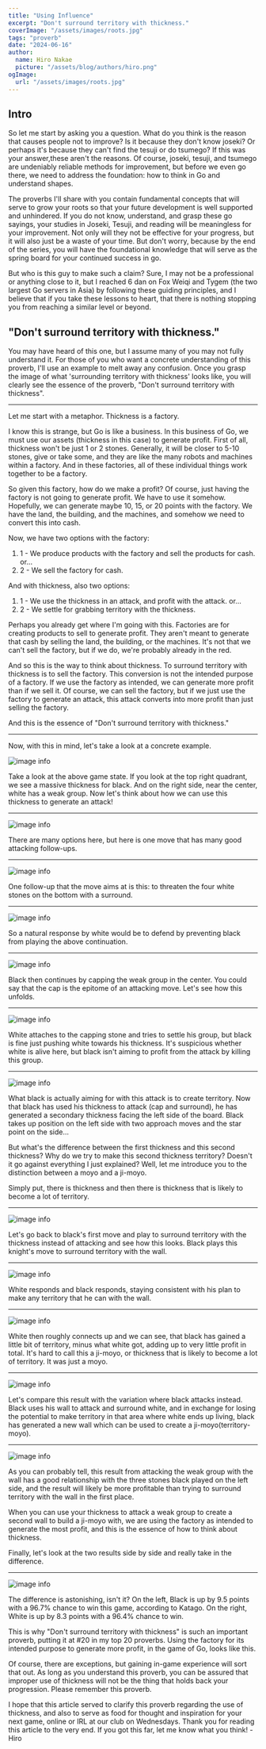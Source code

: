 ```yaml
---
title: "Using Influence"
excerpt: "Don't surround territory with thickness."
coverImage: "/assets/images/roots.jpg"
tags: "proverb"
date: "2024-06-16"
author:
  name: Hiro Nakae
  picture: "/assets/blog/authors/hiro.png"
ogImage:
  url: "/assets/images/roots.jpg"
---
```


## Intro

So let me start by asking you a question. What do you think is the reason that causes people not to improve? Is it because they don't know joseki? Or perhaps it's because they can't find the tesuji or do tsumego? If this was your answer,these aren't the reasons. Of course, joseki, tesuji, and tsumego are undeniably reliable methods for improvement, but before we even go there, we need to address the foundation: how to think in Go and understand shapes.

The proverbs I'll share with you contain fundamental concepts that will serve to grow your roots so that your future development is well supported and unhindered. If you do not know, understand, and grasp these go sayings, your studies in Joseki, Tesuji, and reading will be meaningless for your improvement. Not only will they not be effective for your progress, but it will also just be a waste of your time. But don't worry, because by the end of the series, you will have the foundational knowledge that will serve as the spring board for your continued success in go.

But who is this guy to make such a claim? Sure, I may not be a professional or anything close to it, but I reached 6 dan on Fox Weiqi and Tygem (the two largest Go servers in Asia) by following these guiding principles, and I believe that if you take these lessons to heart, that there is nothing stopping you from reaching a similar level or beyond.

## "Don't surround territory with thickness."

You may have heard of this one, but I assume many of you may not fully understand it. For those of you who want a concrete understanding of this proverb, I'll use an example to melt away any confusion. Once you grasp the image of what 'surrounding territory with thickness' looks like, you will clearly see the essence of the proverb, "Don't surround territory with thickness".

---

Let me start with a metaphor. Thickness is a factory.

I know this is strange, but Go is like a business. In this business of Go, we must use our assets (thickness in this case) to generate profit. First of all, thickness won't be just 1 or 2 stones. Generally, it will be closer to 5-10 stones, give or take some, and they are like the many robots and machines within a factory. And in these factories, all of these individual things work together to be a factory.

So given this factory, how do we make a profit? Of course, just having the factory is not going to generate profit. We have to use it somehow. Hopefully, we can generate maybe 10, 15, or 20 points with the factory. We have the land, the building, and the machines, and somehow we need to convert this into cash.

Now, we have two options with the factory:

1. 1 - We produce products with the factory and sell the products for cash. or...
2. 2 - We sell the factory for cash.

And with thickness, also two options:

1. 1 - We use the thickness in an attack, and profit with the attack.
   or...
2. 2 - We settle for grabbing territory with the thickness.

Perhaps you already get where I'm going with this. Factories are for creating products to sell to generate profit. They aren't meant to generate that cash by selling the land, the building, or the machines. It's not that we can't sell the factory, but if we do, we're probably already in the red.

And so this is the way to think about thickness. To surround territory with thickness is to sell the factory. This conversion is not the intended purpose of a factory. If we use the factory as intended, we can generate more profit than if we sell it. Of course, we can sell the factory, but if we just use the factory to generate an attack, this attack converts into more profit than just selling the factory.

And this is the essence of "Don't surround territory with thickness."

---

Now, with this in mind, let's take a look at a concrete example.

![image info](/assets/blog/proverb20/proverb20-1.PNG)

Take a look at the above game state. If you look at the top right quadrant, we see a massive thickness for black. And on the right side, near the center, white has a weak group. Now let's think about how we can use this thickness to generate an attack!

---

![image info](/assets/blog/proverb20/proverb20-2.PNG)

There are many options here, but here is one move that has many good attacking follow-ups.

---

![image info](/assets/blog/proverb20/proverb20-3.PNG)

One follow-up that the move aims at is this: to threaten the four white stones on the bottom with a surround.

---

![image info](/assets/blog/proverb20/proverb20-4.PNG)

So a natural response by white would be to defend by preventing black from playing the above continuation.

---

![image info](/assets/blog/proverb20/proverb20-5.PNG)

Black then continues by capping the weak group in the center. You could say that the cap is the epitome of an attacking move. Let's see how this unfolds.

---

![image info](/assets/blog/proverb20/proverb20-6.PNG)

White attaches to the capping stone and tries to settle his group, but black is fine just pushing white towards his thickness. It's suspicious whether white is alive here, but black isn't aiming to profit from the attack by killing this group.

---

<!-- ![image info](/assets/blog/proverb20/proverb20-7.PNG)

![image info](/assets/blog/proverb20/proverb20-8.PNG) -->

![image info](/assets/blog/proverb20/proverb20-9.PNG)

What black is actually aiming for with this attack is to create territory.
Now that black has used his thickness to attack (cap and surround), he has generated a secondary thickness facing the left side of the board. Black takes up position on the left side with two approach moves and the star point on the side...

But what's the difference between the first thickness and this second thickness? Why do we try to make this second thickness territory? Doesn't it go against everything I just explained? Well, let me introduce you to the distinction between a moyo and a ji-moyo.

Simply put, there is thickness and then there is thickness that is likely to become a lot of territory.

---

![image info](/assets/blog/proverb20/proverb20-10.PNG)

Let's go back to black's first move and play to surround territory with the thickness instead of attacking and see how this looks. Black plays this knight's move to surround territory with the wall.

---

![image info](/assets/blog/proverb20/proverb20-11.PNG)

White responds and black responds, staying consistent with his plan to make any territory that he can with the wall.

---

![image info](/assets/blog/proverb20/proverb20-12.PNG)

White then roughly connects up and we can see, that black has gained a little bit of territory, minus what white got, adding up to very little profit in total. It's hard to call this a ji-moyo, or thickness that is likely to become a lot of territory. It was just a moyo.

---

![image info](/assets/blog/proverb20/proverb20-6.PNG)

Let's compare this result with the variation where black attacks instead. Black uses his wall to attack and surround white, and in exchange for losing the potential to make territory in that area where white ends up living, black has generated a new wall which can be used to create a ji-moyo(territory-moyo).

---

![image info](/assets/blog/proverb20/proverb20-9.PNG)

As you can probably tell, this result from attacking the weak group with the wall has a good relationship with the three stones black played on the left side, and the result will likely be more profitable than trying to surround territory with the wall in the first place.

When you can use your thickness to attack a weak group to create a second wall to build a ji-moyo with, we are using the factory as intended to generate the most profit, and this is the essence of how to think about thickness.

Finally, let's look at the two results side by side and really take in the difference.

---

![image info](/assets/blog/proverb20/proverb20-13.PNG)

The difference is astonishing, isn't it?
On the left, Black is up by 9.5 points with a 96.7% chance to win this game, according to Katago.
On the right, White is up by 8.3 points with a 96.4% chance to win.

This is why "Don't surround territory with thickness" is such an important proverb, putting it at #20 in my top 20 proverbs. Using the factory for its intended purpose to generate more profit, in the game of Go, looks like this.

Of course, there are exceptions, but gaining in-game experience will sort that out. As long as you understand this proverb, you can be assured that improper use of thickness will not be the thing that holds back your progression. Please remember this proverb.

I hope that this article served to clarify this proverb regarding the use of thickness, and also to serve as food for thought and inspiration for your next game, online or IRL at our club on Wednesdays. Thank you for reading this article to the very end. If you got this far, let me know what you think! -Hiro
